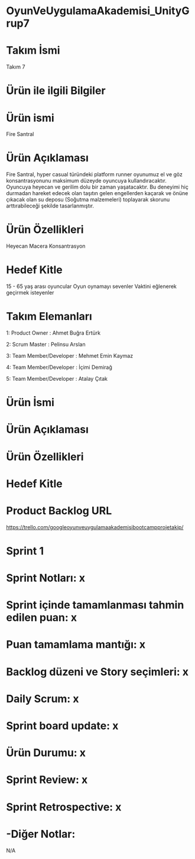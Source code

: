 # OyunVeUygulamaAkademisi_UnityGrup7
# Takım İsmi
Takım 7
# Ürün ile ilgili Bilgiler

# Ürün ismi
Fire Santral
# Ürün Açıklaması
Fire Santral, hyper casual türündeki platform runner oyunumuz el ve göz konsantrasyonunu maksimum düzeyde oyuncuya kullandıracaktır. Oyuncuya heyecan ve gerilim dolu bir zaman yaşatacaktır. Bu deneyimi hiç durmadan hareket edecek olan taşıtın gelen engellerden kaçarak ve önüne çıkacak olan su deposu (Soğutma malzemeleri) toplayarak skorunu arttırabileceği şekilde tasarlanmıştır.
# Ürün Özellikleri
Heyecan
Macera
Konsantrasyon
# Hedef Kitle
15 - 65 yaş arası oyuncular
Oyun oynamayı sevenler
Vaktini eğlenerek geçirmek isteyenler


# Takım Elemanları
1: Product Owner : Ahmet Buğra Ertürk

2: Scrum Master : Pelinsu Arslan

3: Team Member/Developer : Mehmet Emin Kaymaz

4: Team Member/Developer : İçimi Demirağ

5: Team Member/Developer : Atalay Çıtak

# Ürün İsmi

# Ürün Açıklaması

# Ürün Özellikleri

# Hedef Kitle

# Product Backlog URL
https://trello.com/googleoyunveuygulamaakademisibootcampprojetakip/

 # Sprint 1
# Sprint Notları: x

# Sprint içinde tamamlanması tahmin edilen puan: x

# Puan tamamlama mantığı: x

# Backlog düzeni ve Story seçimleri: x

# Daily Scrum: x

# Sprint board update: x

# Ürün Durumu: x

# Sprint Review: x

# Sprint Retrospective: x

# -Diğer Notlar:

N/A
